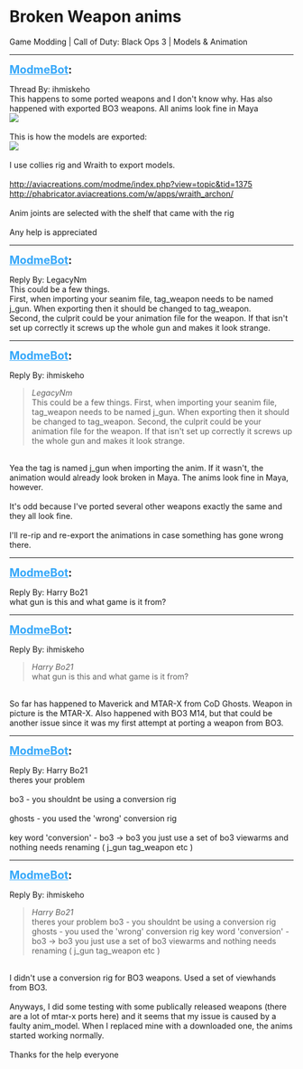 # Broken Weapon anims
Game Modding | Call of Duty: Black Ops 3 | Models & Animation

---
<strong style="font-size: 1.4em;"><span style="text-decoration: underline;text-decoration-color: #34a7f9;"><span style="color:#34a7f9;">ModmeBot</span></span>:</strong>

<p>Thread By: ihmiskeho<br />This happens to some ported weapons and I don&#39;t know why. Has also happened with exported BO3 weapons. All anims look fine in Maya<br /><img style="max-width: 500px;" src="https://i.imgur.com/QF5bIMf.jpg"><br /><br />This is how the models are exported:<br /><img style="max-width: 500px;" src="https://i.imgur.com/3dofeAg.png"><br /><br />I use collies rig and Wraith to export models. <br /><br /><a href="http://aviacreations.com/modme/index.php?view=topic&tid=1375">http://aviacreations.com/modme/index.php?view=topic&amp;tid=1375</a><br /><a href="http://phabricator.aviacreations.com/w/apps/wraith_archon/">http://phabricator.aviacreations.com/w/apps/wraith_archon/</a><br /><br />Anim joints are selected with the shelf that came with the rig<br /><br />Any help is appreciated</p>

---
<strong style="font-size: 1.4em;"><span style="text-decoration: underline;text-decoration-color: #34a7f9;"><span style="color:#34a7f9;">ModmeBot</span></span>:</strong>

<p>Reply By: LegacyNm<br />This could be a few things. <br />First, when importing your seanim file, tag_weapon needs to be named j_gun. When exporting then it should be changed to tag_weapon. <br />Second, the culprit could be your animation file for the weapon. If that isn&#39;t set up correctly it screws up the whole gun and makes it look strange.</p>

---
<strong style="font-size: 1.4em;"><span style="text-decoration: underline;text-decoration-color: #34a7f9;"><span style="color:#34a7f9;">ModmeBot</span></span>:</strong>

<p>Reply By: ihmiskeho<br /><blockquote><em>LegacyNm</em><br />This could be a few things.  First, when importing your seanim file, tag_weapon needs to be named j_gun. When exporting then it should be changed to tag_weapon.  Second, the culprit could be your animation file for the weapon. If that isn&#39;t set up correctly it screws up the whole gun and makes it look strange. </blockquote><br /> Yea the tag is named j_gun when importing the anim. If it wasn&#39;t, the animation would already look broken in Maya. The anims look fine in Maya, however. <br /> <br />It&#39;s odd because I&#39;ve ported several other weapons exactly the same and they all look fine.<br /> <br />I&#39;ll re-rip and re-export the animations in case something has gone wrong there.</p>

---
<strong style="font-size: 1.4em;"><span style="text-decoration: underline;text-decoration-color: #34a7f9;"><span style="color:#34a7f9;">ModmeBot</span></span>:</strong>

<p>Reply By: Harry Bo21<br />what gun is this and what game is it from?</p>

---
<strong style="font-size: 1.4em;"><span style="text-decoration: underline;text-decoration-color: #34a7f9;"><span style="color:#34a7f9;">ModmeBot</span></span>:</strong>

<p>Reply By: ihmiskeho<br /><blockquote><em>Harry Bo21</em><br />what gun is this and what game is it from?</blockquote><br /> So far has happened to Maverick and MTAR-X from CoD Ghosts. Weapon in picture is the MTAR-X. Also happened with BO3 M14, but that could be another issue since it was my first attempt at porting a weapon from BO3.</p>

---
<strong style="font-size: 1.4em;"><span style="text-decoration: underline;text-decoration-color: #34a7f9;"><span style="color:#34a7f9;">ModmeBot</span></span>:</strong>

<p>Reply By: Harry Bo21<br />theres your problem<br /> <br />bo3 - you shouldnt be using a conversion rig<br /> <br />ghosts - you used the &#39;wrong&#39; conversion rig<br /> <br />key word &#39;conversion&#39; - bo3 -&gt; bo3 you just use a set of bo3 viewarms and nothing needs renaming ( j_gun tag_weapon etc )</p>

---
<strong style="font-size: 1.4em;"><span style="text-decoration: underline;text-decoration-color: #34a7f9;"><span style="color:#34a7f9;">ModmeBot</span></span>:</strong>

<p>Reply By: ihmiskeho<br /><blockquote><em>Harry Bo21</em><br />theres your problem   bo3 - you shouldnt be using a conversion rig   ghosts - you used the &#39;wrong&#39; conversion rig   key word &#39;conversion&#39; - bo3 -&gt; bo3 you just use a set of bo3 viewarms and nothing needs renaming ( j_gun tag_weapon etc )</blockquote><br /> I didn&#39;t use a conversion rig for BO3 weapons. Used a set of viewhands from BO3.<br /> <br />Anyways, I did some testing with some publically released weapons (there are a lot of mtar-x ports here) and it seems that my issue is caused by a faulty anim_model. When I replaced mine with a downloaded one, the anims started working normally.<br /> <br />Thanks for the help everyone</p>
